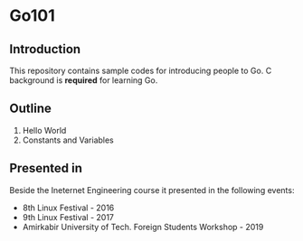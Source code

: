 # Go101

## Introduction

This repository contains sample codes for introducing people to Go.
C background is **required** for learning Go.

## Outline

1. Hello World
2. Constants and Variables

## Presented in
Beside the Ineternet Engineering course it presented in the following events:

- 8th Linux Festival - 2016
- 9th Linux Festival - 2017
- Amirkabir University of Tech. Foreign Students Workshop - 2019
